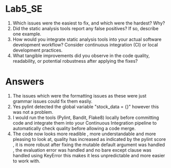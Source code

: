 # Lab5_SE
1. Which issues were the easiest to fix, and which were the hardest? Why?
2. Did the static analysis tools report any false positives? If so, describe one example.
3. How would you integrate static analysis tools into your actual software development
workflow? Consider continuous integration (CI) or local development practices.
4. What tangible improvements did you observe in the code quality, readability, or potential
robustness after applying the fixes?

# Answers

1) The issues which were the formatting issues as these were just grammar issues could fix them easliy.
2) Yes pylint detected the global variable "stock_data = {}" however this was not a problem.
3) I would run the tools (Pylint, Bandit, Flake8) locally before committing code and integrate them into your Continuous Integration  pipeline to automatically check quality before allowing a code merge.
4) The code now looks more readible , more understandable and more pleasing to look at, quality has increased as indicated by the pylint score , it is more robust after fixing the mutable default argument was handled , the evaluation error was handled and no bare except clause was handled using KeyError this makes it less unpredictable and more easier to work with.



